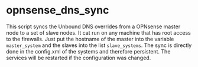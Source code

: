 # opnsense_dns_sync

This script syncs the Unbound DNS overrides from a OPNsense master node to a set of slave nodes.
It cat run on any machine that has root access to the firewalls. Just put the hostname of the master into the variable `master_system` and the slaves into the list `slave_systems`.
The sync is directly done in the config.xml of the systems and therefore persistent. The services will be restarted if the configuration was changed.